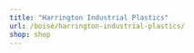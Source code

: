 ```yaml
---
title: "Harrington Industrial Plastics"
url: /boise/harrington-industrial-plastics/
shop: shop
---
```

